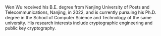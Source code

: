 Wen Wu received his B.E. degree from Nanjing University of Posts and Telecommunications, Nanjing, in 2022, and is currently pursuing his Ph.D. degree in the School of Computer Science and Technology of the same university. His research interests include cryptographic engineering and public key cryptography.

